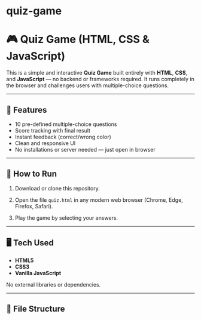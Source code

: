 # quiz-game
# 🎮 Quiz Game (HTML, CSS & JavaScript)

This is a simple and interactive **Quiz Game** built entirely with **HTML**, **CSS**, and **JavaScript** — no backend or frameworks required. It runs completely in the browser and challenges users with multiple-choice questions.

---

## 🧠 Features

- 10 pre-defined multiple-choice questions
- Score tracking with final result
- Instant feedback (correct/wrong color)
- Clean and responsive UI
- No installations or server needed — just open in browser

---

## 🚀 How to Run

1. Download or clone this repository.

2. Open the file `quiz.html` in any modern web browser (Chrome, Edge, Firefox, Safari).

3. Play the game by selecting your answers.

---

## 🖥️ Tech Used

- **HTML5**
- **CSS3**
- **Vanilla JavaScript**

No external libraries or dependencies.

---

## 📁 File Structure

